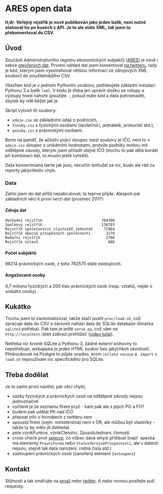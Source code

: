# ARES open data

**tl;dr: Veřejný rejstřík je nově publikován jako jeden balík, není nutné stahovat ho po kusech z API. Je to ale stále XML, tak jsem to překonvertoval do CSV.**

## Úvod

Součástí Administrativního registru ekonomických subjektů ([ARES](http://wwwinfo.mfcr.cz/ares/)) je nově i sekce [otevřených dat](http://wwwinfo.mfcr.cz/ares/ares_opendata.html.cz). Prvotní náhled dat jsem komentoval [na twitteru](https://twitter.com/kondrej/status/946843563765182464), tady je kód, kterým jsem vyextrahoval většinu informací ze zdrojových XML souborů do použitelnějšího CSV.

Všechen kód je v jednom Pythoním souboru, potřebujete základní instalaci Pythonu 3 a balík `lxml`. V kódu je třeba jen upravit složku se vstupy a výstupy hned nahoře (použijte `.`, pokud máte kód a data pohromadě), zbytek by měl běžet jak je.

Skript vytvoří tři soubory:

- `udaje.csv` se základními údaji o podnicích,
- `fosoby.csv` s fyzickými osobami (společníci, jednatelé, prokuristi atd.),
- `posoby.csv` s právnickými osobami.

Berte na paměť, že ačkoliv pojící sloupec mezi soubory je IČO, není to v `udaje.csv` sloupec s unikátními hodnotami, protože podniky mohou mít odštěpné závody, kterým jsem přiřadil stejné IČO (trochu to pak dělá bordel při kombinaci dat, to musím ještě vyřešit).

Data konvertovaná berte jak jsou, neručím bohužel za nic, budu ale rád za reporty jakýchkoliv chyb. 

### Data

Zatím jsem do dat příliš nezabrušoval, to teprve přijde. Alespoň pár základních věcí k *první verzi dat* (prosinec 2017):

#### Zdroje dat

	Obchodní rejstřík                           764708
	Spolkový rejstřík                           136783
	Rejstřík společenství vlastníků jednotek     72964
	Rejstřík obecně prospěšných společností       3178
	Nadační rejstřík                              2708
	Rejstřík ústavů                                888

#### Počet subjektů

98214 právnických osob, z toho 762575 stále existujících.

#### Angažované osoby

4,7 milionu fyzických a 200 tisíc právnických osob (resp. vztahů, nejde o unikátní osoby).

## Kukátko
Trochu jsem to zautomatizoval, takže stačí pustit `proc/load.sh`, což zpracuje data do CSV a zároveň nahází data do SQLite databáze (binárka `sqlite3` potřeba). Pak tam je ještě `serve.py`, což vám na `http://localhost:8089` zobrazí prohlížeč ([video tutaj](https://twitter.com/kondrej/status/949744547185250304)).

Netřeba nic kromě SQLite a Pythonu 3, žádné externí knihovny to nepotřebuje, webappka je jeden HTML soubor bez jakýchkoli závislostí. Přešroubovat na Postgre to půjde snadno, krom `collate nocase` a `.import` v `load.sh` nepoužívám nic specifického pro SQLite.

## Třeba dodělat

Je to zatím první nástřel, pár věcí chybí,

- vazby fyzických a právnických osob na odštěpné závody nejsou jednoznačné
 - vyčlenit je ze seznamu firem pryč - kam pak ale s jejich PO a FO?
 - budem pak udělat PK nad IČO
- přepsat info o formátech z twitteru sem
- spousta firem (zejm. ministerstva) není v OR, ale můžou být vlastníky - takže ty by mělo jít dohledat
- pole vznikFunkce, vznikClenstvi, ZpusobJednani, činnosti
- cross check proti [specce](http://wwwinfo.mfcr.cz/ares/xml_doc/schemas/ares/ares_answer_vreo/v_1.0.0/ares_answer_vreo.xsd), co vůbec dává smysl přidávat (např. specka má elementy `PravniForma` nebo `StatusVerejneProspesnosti`, ale v datech nejsou, stejně tak data narození, rodná čísla atd.)
- zastoupení právnických osob (zanořený element `Zastoupeni`)

## Kontakt

Stížnosti a tak směřujte na [email](mailto:ondrej.kokes@gmail.com) nebo [twitter](https://twitter.com/kondrej). A nebo rovnou posílejte pull requesty.